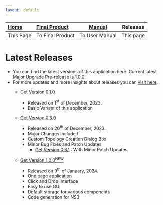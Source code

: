 ```yaml
---
layout: default
---
```


| [Home](./index.html) | [Final Product](./appImages.html) | [Manual](./manual.html) | Releases  |
|:---------------------|:----------------------------------|------------------------|-----------|
| This Page            | To Final Product                  | To User Manual         | This page |


# Latest Releases
- You can find the latest versions of this application here. Current latest Major Upgrade Pre-release is 1.0.0!
- For more updates and more insights about releases you can [visit here](https://github.com/HenilMistry/NS3-GUI-HELPER/releases).
  - <a href="./Releases/NS3-GUI V1.0.jar" download> Get Version 0.1.0 </a>

    - Released on 1<sup>st</sup> of December, 2023.
    - Basic Variant of this application
  
  - <a href="./Releases/NS3-GUI V3.0.jar" download> Get Version 0.3.0 </a>
    
    - Released on 20<sup>th</sup> of December, 2023.
    - Major Changes Included
    - Custom Topology Creation Dialog Box
    - Minor Bug Fixes and Patch Updates
      - <a href="./Releases/NS3-GUI V0.3.1.jar" download> Get Version 0.3.1</a> : With Minor Patch Updates

  - <a href="./Releases/NS3-GUI V1.0.0.jar" download> Get Version 1.0.0<sup>NEW</sup> </a>
  
      - Released on 9<sup>th</sup> of January, 2024.
      - One page application
      - Click and Drop Interface
      - Easy to use GUI
      - Default storage for various components
      - Code generation for NS3
  
